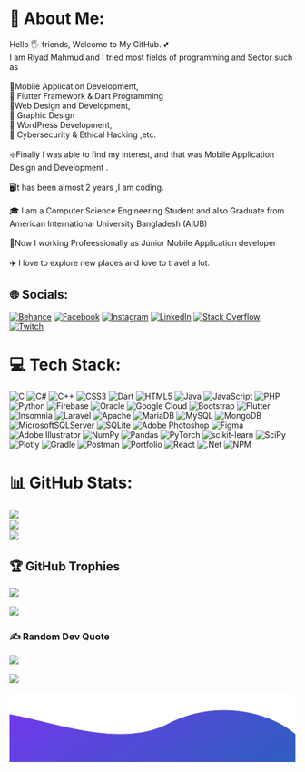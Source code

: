 

# 💫 About Me:
Hello 🖐️ friends, Welcome to My GitHub. 💕<br>I am Riyad Mahmud and I tried most fields of programming and Sector  such as  <br><br>🔰Mobile Application Development, <br>🔰 Flutter  Framework & Dart Programming<br>🔰Web Design and Development, <br>🔰 Graphic Design<br>🔰 WordPress Development,<br>🔰 Cybersecurity & Ethical Hacking ,etc.<br><br>❇️Finally I was able to find my interest, and that was Mobile Application Design and Development . <br><br>🖥️It has been almost 2 years ,I am coding.<br><br>🎓 I am a Computer Science  Engineering  Student and also Graduate from American International University Bangladesh (AIUB)<br><br>💫Now I working Profeessionally as Junior Mobile Application developer <br><br>✈️ I love to explore new places and love to travel a lot.


## 🌐 Socials:
[![Behance](https://img.shields.io/badge/Behance-1769ff?logo=behance&logoColor=white)](https://behance.net/Scribbleriyad) [![Facebook](https://img.shields.io/badge/Facebook-%231877F2.svg?logo=Facebook&logoColor=white)](https://facebook.com/scribbleriyad) [![Instagram](https://img.shields.io/badge/Instagram-%23E4405F.svg?logo=Instagram&logoColor=white)](https://instagram.com/scribble_riyad) [![LinkedIn](https://img.shields.io/badge/LinkedIn-%230077B5.svg?logo=linkedin&logoColor=white)](https://linkedin.com/in/md-riyad-mahmud-292385182) [![Stack Overflow](https://img.shields.io/badge/-Stackoverflow-FE7A16?logo=stack-overflow&logoColor=white)](https://stackoverflow.com/users/14624950/scribble-riyad) [![Twitch](https://img.shields.io/badge/Twitch-%239146FF.svg?logo=Twitch&logoColor=white)](https://twitch.tv/ScribbleRiyad) 

# 💻 Tech Stack:
![C](https://img.shields.io/badge/c-%2300599C.svg?style=flat-square&logo=c&logoColor=white) ![C#](https://img.shields.io/badge/c%23-%23239120.svg?style=flat-square&logo=c-sharp&logoColor=white) ![C++](https://img.shields.io/badge/c++-%2300599C.svg?style=flat-square&logo=c%2B%2B&logoColor=white) ![CSS3](https://img.shields.io/badge/css3-%231572B6.svg?style=flat-square&logo=css3&logoColor=white) ![Dart](https://img.shields.io/badge/dart-%230175C2.svg?style=flat-square&logo=dart&logoColor=white) ![HTML5](https://img.shields.io/badge/html5-%23E34F26.svg?style=flat-square&logo=html5&logoColor=white) ![Java](https://img.shields.io/badge/java-%23ED8B00.svg?style=flat-square&logo=java&logoColor=white) ![JavaScript](https://img.shields.io/badge/javascript-%23323330.svg?style=flat-square&logo=javascript&logoColor=%23F7DF1E) ![PHP](https://img.shields.io/badge/php-%23777BB4.svg?style=flat-square&logo=php&logoColor=white) ![Python](https://img.shields.io/badge/python-3670A0?style=flat-square&logo=python&logoColor=ffdd54) ![Firebase](https://img.shields.io/badge/firebase-%23039BE5.svg?style=flat-square&logo=firebase) ![Oracle](https://img.shields.io/badge/Oracle-F80000?style=flat-square&logo=oracle&logoColor=white) ![Google Cloud](https://img.shields.io/badge/Google%20Cloud-%234285F4.svg?style=flat-square&logo=google-cloud&logoColor=white) ![Bootstrap](https://img.shields.io/badge/bootstrap-%23563D7C.svg?style=flat-square&logo=bootstrap&logoColor=white) ![Flutter](https://img.shields.io/badge/Flutter-%2302569B.svg?style=flat-square&logo=Flutter&logoColor=white) ![Insomnia](https://img.shields.io/badge/Insomnia-black?style=flat-square&logo=insomnia&logoColor=5849BE) ![Laravel](https://img.shields.io/badge/laravel-%23FF2D20.svg?style=flat-square&logo=laravel&logoColor=white) ![Apache](https://img.shields.io/badge/apache-%23D42029.svg?style=flat-square&logo=apache&logoColor=white) ![MariaDB](https://img.shields.io/badge/MariaDB-003545?style=flat-square&logo=mariadb&logoColor=white) ![MySQL](https://img.shields.io/badge/mysql-%2300f.svg?style=flat-square&logo=mysql&logoColor=white) ![MongoDB](https://img.shields.io/badge/MongoDB-%234ea94b.svg?style=flat-square&logo=mongodb&logoColor=white) ![MicrosoftSQLServer](https://img.shields.io/badge/Microsoft%20SQL%20Sever-CC2927?style=flat-square&logo=microsoft%20sql%20server&logoColor=white) ![SQLite](https://img.shields.io/badge/sqlite-%2307405e.svg?style=flat-square&logo=sqlite&logoColor=white) ![Adobe Photoshop](https://img.shields.io/badge/adobephotoshop-%2331A8FF.svg?style=flat-square&logo=adobephotoshop&logoColor=white) 	![Figma](https://img.shields.io/badge/figma-%23F24E1E.svg?style=flat-square&logo=figma&logoColor=white) ![Adobe Illustrator](https://img.shields.io/badge/adobeillustrator-%23FF9A00.svg?style=flat-square&logo=adobeillustrator&logoColor=white) ![NumPy](https://img.shields.io/badge/numpy-%23013243.svg?style=flat-square&logo=numpy&logoColor=white) ![Pandas](https://img.shields.io/badge/pandas-%23150458.svg?style=flat-square&logo=pandas&logoColor=white) ![PyTorch](https://img.shields.io/badge/PyTorch-%23EE4C2C.svg?style=flat-square&logo=PyTorch&logoColor=white) ![scikit-learn](https://img.shields.io/badge/scikit--learn-%23F7931E.svg?style=flat-square&logo=scikit-learn&logoColor=white) ![SciPy](https://img.shields.io/badge/SciPy-%230C55A5.svg?style=flat-square&logo=scipy&logoColor=%white) ![Plotly](https://img.shields.io/badge/Plotly-%233F4F75.svg?style=flat-square&logo=plotly&logoColor=white) ![Gradle](https://img.shields.io/badge/Gradle-02303A.svg?style=flat-square&logo=Gradle&logoColor=white) ![Postman](https://img.shields.io/badge/Postman-FF6C37?style=flat-square&logo=postman&logoColor=white) ![Portfolio](https://img.shields.io/badge/Portfolio-%23000000.svg?style=flat-square&logo=firefox&logoColor=#FF7139) ![React](https://img.shields.io/badge/react-%2320232a.svg?style=flat-square&logo=react&logoColor=%2361DAFB) ![.Net](https://img.shields.io/badge/.NET-5C2D91?style=flat-square&logo=.net&logoColor=white) ![NPM](https://img.shields.io/badge/NPM-%23000000.svg?style=flat-square&logo=npm&logoColor=white)
# 📊 GitHub Stats:
![](https://github-readme-stats.vercel.app/api?username=ScribbleRiyad&theme=jolly&hide_border=false&include_all_commits=true&count_private=true)<br/>
![](https://github-readme-streak-stats.herokuapp.com/?user=ScribbleRiyad&theme=jolly&hide_border=false)<br/>
![](https://github-readme-stats.vercel.app/api/top-langs/?username=ScribbleRiyad&theme=jolly&hide_border=false&include_all_commits=true&count_private=true&layout=compact)

## 🏆 GitHub Trophies
![](https://github-profile-trophy.vercel.app/?username=ScribbleRiyad&theme=discord&no-frame=false&no-bg=false&margin-w=4)

<img src="https://i.ibb.co/j6zRyzk/scribble-logo-animation.gif"/>


### ✍️ Random Dev Quote
![](https://quotes-github-readme.vercel.app/api?type=horizontal&theme=radical)





[![](https://visitcount.itsvg.in/api?id=ScribbleRiyad&icon=8&color=0)](https://visitcount.itsvg.in)



![alt text](./bottom.svg)
